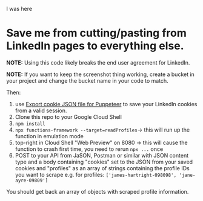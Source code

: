 I was here
# Save me from  cutting/pasting from LinkedIn pages to everything else.
**NOTE:** Using this code likely breaks the end user agreement for LinkedIn.


**NOTE:** If you want to keep the screenshot thing working, create a bucket in your project and change the bucket name in your code to match.

Then:

 1. use [Export cookie JSON file for Puppeteer](https://chrome.google.com/webstore/detail/%E3%82%AF%E3%83%83%E3%82%AD%E3%83%BCjson%E3%83%95%E3%82%A1%E3%82%A4%E3%83%AB%E5%87%BA%E5%8A%9B-for-puppet/nmckokihipjgplolmcmjakknndddifde?hl=en) to save your LinkedIn cookies from a valid session.
 1. Clone this repo to your Google Cloud Shell
 1. `npm install`
 1. `npx functions-framework --target=readProfiles`-> this will run up the function in emulation mode
 1. top-right in Cloud Shell "Web Preview" on 8080 -> this will cause the function to crash first time, you need to rerun `npx ...` once
 1. POST to your API from JaSON, Postman or similar with JSON content type and a body containing "cookies" set to the JSON from your saved cookies and "profiles" as an array of strings containing the profile IDs you want to scrape e.g. for profiles: `['james-hartright-098098', 'jane-ayre-09809']`

 You should get back an array of objects with scraped profile information.

